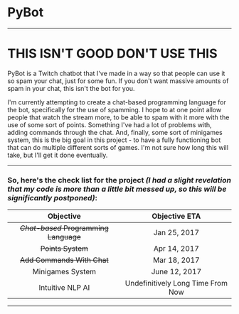 # PyBot
***
# THIS ISN'T GOOD DON'T USE THIS
PyBot is a Twitch chatbot that I've made in a way so that people can use it so spam your chat, just for some fun. If you don't want massive amounts of spam in your chat, this isn't the bot for you.

I'm currently attempting to create a chat-based programming language for the bot, specifically for the use of spamming. I hope to at one point allow people that watch the stream more, to be able to spam with it more with the use of some sort of points. Something I've had a lot of problems with, adding commands through the chat. And, finally, some sort of minigames system, this is the big goal in this project - to have a fully functioning bot that can do multiple different sorts of games. I'm not sure how long this will take, but I'll get it done eventually.
***
### So, here's the check list for the project *(I had a slight revelation that my code is more than a little bit messed up, so this will be significantly postponed)*:

|               Objective             |            Objective ETA         |
|:-----------------------------------:|:--------------------------------:|
|~~*Chat-based* Programming Language~~|            Jan 25, 2017          |
|         ~~Points System~~           |            Apr 14, 2017          |
|     ~~Add Commands With Chat~~      |            Mar 18, 2017          |
|          Minigames System           |            June 12, 2017         |
|          Intuitive NLP AI           | Undefinitively Long Time From Now|
--------------------------------------------------------------------------
